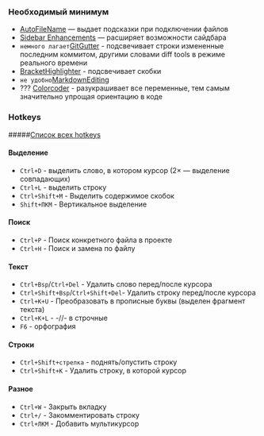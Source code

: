 ### Необходимый минимум

- [AutoFileName](https://packagecontrol.io/packages/AutoFileName) — выдает подсказки при подключении файлов
- [Sidebar Enhancements](https://packagecontrol.io/packages/SideBarEnhancements) — расширяет возможности сайдбара
- `немного лагает`[GitGutter](https://github.com/jisaacks/GitGutter) - подсвечивает строки измененные последним коммитом, другими словами diff tools в режиме реального времени
- [BracketHighlighter](https://packagecontrol.io/packages/BracketHighlighter) - подсвечивает скобки
- `не удобно`[MarkdownEditing](https://github.com/ttscoff/MarkdownEditing)
- ??? [Colorcoder](https://github.com/vprimachenko/Sublime-Colorcoder) - разукрашивает все переменные, тем самым значительно упрощая ориентацию в коде

### Hotkeys

#####[Список всех hotkeys](http://nicothin.github.io/sublime-text/sublime-text-3-hotkeys.html)

#### Выделение

- `Ctrl+D` - выделить слово, в котором курсор (2× — выделение совпадающих)
- `Ctrl+L` - выделить строку
- `Ctrl+Shift+M` - Выделить содержимое скобок
- `Shift+ПКМ` - Вертикальное выделение

#### Поиск

- `Ctrl+P` - Поиск конкретного файла в проекте
- `Ctrl+H` - Поиск и замена по файлу

#### Текст

- `Ctrl+Bsp`/`Ctrl+Del` - Удалить слово перед/после курсора
- `Ctrl+Shift+Bsp`/`Ctrl+Shift+Del`- Удалить строку перед/после курсора
- `Ctrl+K+U` - Преобразовать в прописные буквы (выделен фрагмент текста)
- `Ctrl+K+L` - -//- в строчные
- `F6` - орфография

#### Строки

- `Ctrl+Shift+стрелка` - поднять/опустить строку
- `Ctrl+Shift+K` - Удалить строку, в которой курсор

#### Разное

- `Ctrl+W` - Закрыть вкладку
- `Ctrl+/` - Закомментировать строку
- `Ctrl+ЛКМ` - Добавить мультикурсор
